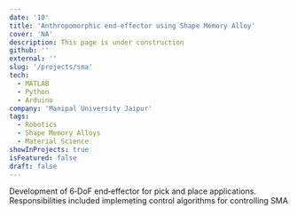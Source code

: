 ```yaml
---
date: '10'
title: 'Anthropomorphic end-effector using Shape Memory Alloy'
cover: 'NA'
description: This page is under construction
github: ''
external: ''
slug: '/projects/sma'
tech:
  - MATLAB
  - Python
  - Arduino
company: 'Manipal University Jaipur'
tags:
  - Robotics
  - Shape Memory Alloys
  - Material Science
showInProjects: true
isFeatured: false
draft: false
---
```


Development of 6‐DoF end‐effector for pick and place applications.
Responsibilities included implemeting control algorithms for controlling SMA
